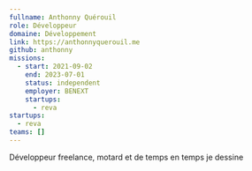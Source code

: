 ```yaml
---
fullname: Anthonny Quérouil
role: Développeur
domaine: Développement
link: https://anthonnyquerouil.me
github: anthonny
missions:
  - start: 2021-09-02
    end: 2023-07-01
    status: independent
    employer: BENEXT
    startups:
      - reva
startups:
  - reva
teams: []
---
```

Développeur freelance, motard et de temps en temps je dessine